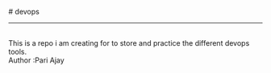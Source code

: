 <bold># devops</bold>
<hr>
<br>
This is a repo i am creating for to store and practice the different devops  tools.
<br>
Author :Pari Ajay
